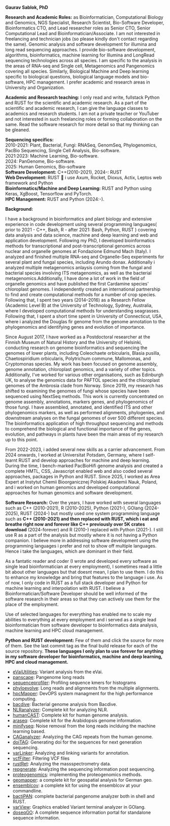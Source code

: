 **Gaurav Sablok, PhD**

**Research and Academic Roles:** as Bioinformatician, Computational Biology and Genomics, NGS Specialist, Research Scientist, Bio-Software Developer, Bioinformatics CTO, and Lead researcher roles as Senior CTO, Senior Computational Lead and Bioinformatician/Associate. I am not interested in freelancing and technician jobs (so please kindly don't contact regarding the same). Genomic analysis and software development for illumina and long read sequencing approaches. I provide bio-software development, algorithms, bioinformatics, machine learning for Illumina and LongRead sequencing technologies across all species. I am specific to the analysis in the areas of RNA-seq and Single cell, Metagenomics and Pangenomics covering all species. Similarly, Biological Machine and Deep learning specific to biological questions, biological language models and bio-software, HPC management. I prefer academic and research areas in University and Organization. 

**Academic and Research teaching:** I only read and write, fullstack Python and RUST for the scientific and academic research. As a part of the scientific and academic research, I can give the language classes to academics and research students. I am not a private teacher or YouTuber and not interested in such freelancing roles or forming collaboration on the same. Read the software research for more detail so that my thinking can be gleaned. 

**Sequencing specifics:** \
2010-2021: Plant, Bacterial, Fungi: RNASeq, GenomSeq, Phylogenomics, PacBio Sequencing, Single Cell Analysis, Bio-software. \
2021:2023: Machine Learning, Bio-software. \
2024: PanGenome, Bio-software. \
2025: Human Genomics, Bio-software \
**Software Development:** C++(2010-2021), 2024-: RUST \
**Web Development:** RUST 🦀 i use Axum, Rocket, Dioxus, Actix, Leptos web framework and Python\
**Bioinformatics/Machine and Deep Learning:** RUST and Python using Keras, XgBoost, Tensorflow and PyTorch. \
**HPC Management:** RUST and Python (2024:-). 

**Background:**

I have a background in bioinformatics and plant biology and extensive experience in code development using several programming languages( prior to 2021 - C++, Bash, R - after 2021: Bash, Python, RUST ) covering data analysis and data science, machine and deep learning and web and application development. Following my PhD, I developed bioinformatics methods for transcriptional and post-transcriptional genomics across nuclear and organelle genomes at Fondazione Edmund Mach (Italy). I analyzed and finished multiple RNA-seq and Organelle-Seq experiments for several plant and fungal species, including Arundo donax. Additionally i analyzed multiple metagenomics anlaysis coming from the fungal and bacterial species involving ITS metagenomics, as well as the bacterial metagenomics.Additionally, I have done a lot of work in the field of organelle genomics and have published the first Cardamine species' chloroplast genomes. I independently created an international partnership to find and create computational methods for a number of crop species. Following that, I spent two years (2014–2016) as a Research Fellow (Academic Level B) at the University of Technology, Sydney, Australia, where I developed computational methods for understanding seagrasses. Following that, I spent a short time spent in University of Connecticut, USA, where i analyzed the Douglas fir genome from the genome annotation to the phylogenomics and identifying genes and evolution of importance.

Since August 2017, I have worked as a Postdoctoral researcher at the Finnish Museum of Natural History and the University of Helsinki, conducting research on genome bioinformatics and sequencing the genomes of lower plants, including Coleochaete orbicularis, Blasia pusilla, Chaetospiridium orbicularis, Polytrichum commune, Mallomonas, and Cryptomonas species. My work has been focused on genome assembly, genome annotation, chloroplast genomics, and a variety of other topics. Additionally, I've worked for various other organisations, such as Edinburgh UK, to analyse the genomics data for PAFTOL species and the chloroplast genomes of the Ambrosia clade from Norway. Since 2019, my research has shifted to examining the genomes of fungi whose species have been sequenced using NextSeq methods. This work is currently concentrated on genome assembly, annotations, markers genes, and phylogenomics of those fungi. I have assembled, annotated, and identified ITS and other phylogenomics markers, as well as performed alignments, phylogenies, and downstream analyses on the fungal genomes of over 500 different species. The bioinformatics application of high throughput sequencing and methods to comprehend the biological and functional importance of the genes, evolution, and pathways in plants have been the main areas of my research up to this point.

From 2022-2023, i added several new skills as a carrier advancement. From 2024 onwards, I worked at Universitat Potsdam, Germany, where I self-learnt RUST and develop approaches for machine and deep learning. During the time, I bench-marked PacBioHifi genome analysis and created a complete HMTL, CSS, Javascript enabled web and also coded several approaches, packages in Python and  RUST.  Since 2025, I worked as Area Expert at Instytut Chemii Bioorganicznej Polskiej Akademii Nauk, Poland, and i worked on human genomics and developed computational approaches for human genomics and software development.

**Software Research:** Over the years, I have worked with several languages such as C++ (2010-2021), R (2010-2025), Python (2021-), GOlang (2024-2025), RUST (2024-) but mostly used one system programming language such as **C++ (2010-2021) and then replaced with RUST, which i eat and breathe right now and forever like C++ previously over 5K crates download** (2024-forever) and R (2010-) replaced with Python (2021-). I still use R as a part of the analysis but mostly where it is not having a Python companion. I believe more in addressing software development using the programming languages i prefer and not to show off multiple languages. Hence i take the languages, which are dominant in their field. 

As a fantatic reader and coder (I wrote and developed every software as single lead bioinformatician at every employment), I sometimes read a little bit about other languages but that doesnt mean, I plan to use them. I do this to enhance my knowledge and bring that features to the language i use. As of now, I only code in RUST as a full stack developer and Python for machine learning and interpolation with RUST. I believe a Bioinformatician/Software Developer should be well informed of the software research in their areas so that they can actively use them for the place of the employment. 

Use of selected languages for everything has enabled me to scale my abilities to everything at every employment and i served as a single lead bioinformatician from software developer to bioinformatics data analysis, machine learning and HPC cloud management. 


**Python and RUST development:** Few of them and click the source for more of them. See the last commit tag as the final build release for each of the source repository. **These languages I only plan to use forever for anything in my software developer for bioinformatics, machine and deep learning, HPC and cloud management.**

- [eVaiUtilities](https://github.com/omicscode/eVaiutilities): Variant analysis from the eVai. 
- [panscape](https://github.com/omicscode/panscape): Pangenome long reads 
- [sequenceprofiler](https://github.com/omicscode/sequenceprofiler): Profiling sequence kmers for histograms 
- [phyloevolve](https://github.com/omicscode/phyloevolve): Long reads and alignments from the multiple alignments. 
- [hpcMapper](https://github.com/omicscode/hpcMapper): DevOPS system managment for the high performance computing.
- [bacdive](https://github.com/omicscode/bacdive): Bacterial genome analysis from Bacdive.
- [NLRanalyzer](https://github.com/omicscode/NLRanalyzer): Complete kit for analyzing NLR.
- [humanCAST](https://github.com/omicscode/humanCAST): Complete kit for human genome analysis.
- [araseq](https://github.com/omicscode/araseq): Complete kit for the Arabidopsis genome information.
- [minifyseq](https://github.com/omicscode/minifySeq): Noise removal from the long reads inclduing the machine learning based.
- [CAGanalyzer](https://github.com/omicscode/CAGrepeat-analyzer): Analyzing the CAG repeats from the human genome.
- [doiTAG](https://github.com/omicscode/doiTAG): Generating doi for the sequences for next generation sequencing.
- [varLinker](https://github.com/omicscode/varlinker): Analyzing and linking variants for annotation.
- [vcfFilter](https://github.com/omicscode/vcfilter): Filtering VCF files
- [rustRet](https://github.com/omicscode/rustRet): Analyzing the massspectrometry data.
- [repgnerate](https://github.com/omicscode/repgenerate): Analyzing the sequencing information post sequencing.
- [proteogenomics](https://github.com/omicscode/proteogenomics): implementing the proteogenomics methods.
- [geomapper](https://github.com/omicscode/geomapper): a complete kit for geospatial analysis for German geo.
- [ensemblcov](https://github.com/omicscode/ensemblcov): a complete kit for using the ensemblcov at your commandline.
- [bactiPAN](https://github.com/omicscode/varView): complete bacterial pangenome analyzer both in shell and RUST.
- [varView](https://github.com/omicscode/varView): Graphics enabled Variant terminal analyzer in GOlang.
- [doseqGO](https://github.com/omicscode/doseqGO): A complete sequence information portal for standalone sequence information. 

 
